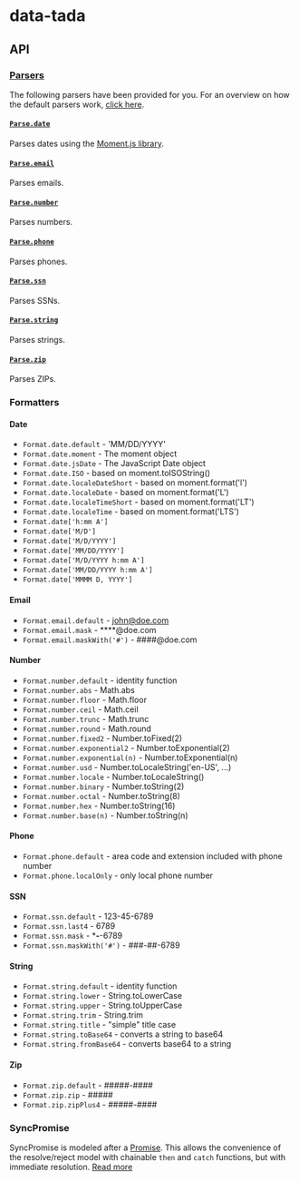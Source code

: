 # data-tada

## API

### [Parsers](api.parse.md)
The following parsers have been provided for you.  For an overview on how the default parsers work, [click here](api.parse.md).

#### [`Parse.date`](api.parse.date.md)
Parses dates using the [Moment.js library](https://momentjs.com/).

#### [`Parse.email`](api.parse.email.md)
Parses emails.

#### [`Parse.number`](api.parse.number.md)
Parses numbers.

#### [`Parse.phone`](api.parse.phone.md)
Parses phones.

#### [`Parse.ssn`](api.parse.ssn.md)
Parses SSNs.

#### [`Parse.string`](api.parse.string.md)
Parses strings.

#### [`Parse.zip`](api.parse.zip.md)
Parses ZIPs.

### Formatters

#### Date
- `Format.date.default` - 'MM/DD/YYYY'
- `Format.date.moment` - The moment object
- `Format.date.jsDate` - The JavaScript Date object
- `Format.date.ISO` - based on moment.toISOString()
- `Format.date.localeDateShort` - based on moment.format('l')
- `Format.date.localeDate` - based on moment.format('L')
- `Format.date.localeTimeShort` - based on moment.format('LT')
- `Format.date.localeTime` - based on moment.format('LTS')
- `Format.date['h:mm A']`
- `Format.date['M/D']`
- `Format.date['M/D/YYYY']`
- `Format.date['MM/DD/YYYY']`
- `Format.date['M/D/YYYY h:mm A']`
- `Format.date['MM/DD/YYYY h:mm A']`
- `Format.date['MMMM D, YYYY']`

#### Email
- `Format.email.default` - john@doe.com
- `Format.email.mask` - ****@doe.com
- `Format.email.maskWith('#')` - ####@doe.com

#### Number
- `Format.number.default` - identity function
- `Format.number.abs` - Math.abs
- `Format.number.floor` - Math.floor
- `Format.number.ceil` - Math.ceil
- `Format.number.trunc` - Math.trunc
- `Format.number.round` - Math.round
- `Format.number.fixed2` - Number.toFixed(2)
- `Format.number.exponential2` - Number.toExponential(2)
- `Format.number.exponential(n)` - Number.toExponential(n)
- `Format.number.usd` - Number.toLocaleString('en-US', ...)
- `Format.number.locale` - Number.toLocaleString()
- `Format.number.binary` - Number.toString(2)
- `Format.number.octal` - Number.toString(8)
- `Format.number.hex` - Number.toString(16)
- `Format.number.base(n)` - Number.toString(n)

#### Phone
- `Format.phone.default` - area code and extension included with phone number
- `Format.phone.localOnly` - only local phone number

#### SSN
- `Format.ssn.default` - 123-45-6789
- `Format.ssn.last4` - 6789
- `Format.ssn.mask` - ***-**-6789
- `Format.ssn.maskWith('#')` - ###-##-6789

#### String
- `Format.string.default` - identity function
- `Format.string.lower` - String.toLowerCase
- `Format.string.upper` - String.toUpperCase
- `Format.string.trim` - String.trim
- `Format.string.title` - "simple" title case
- `Format.string.toBase64` - converts a string to base64
- `Format.string.fromBase64` - converts base64 to a string

#### Zip
- `Format.zip.default` - #####-####
- `Format.zip.zip` - #####
- `Format.zip.zipPlus4` - #####-####

### SyncPromise
SyncPromise is modeled after a [Promise](https://developer.mozilla.org/en-US/docs/Web/JavaScript/Reference/Global_Objects/Promise).
This allows the convenience of the resolve/reject model with chainable `then` and `catch` functions, but with immediate
resolution.  [Read more](api.sync-promise.md)
